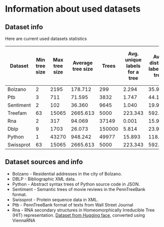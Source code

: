 # Information about used datasets

## Dataset info

Here are current used datasets statistics

| Dataset   | Min tree size | Max tree size | Average tree size | Trees  | Avg. unique labels for a tree | Avg. distinct labels in tree | No. of distinct labels | Mean tree height (root to leaf distance) | Tree size/Label ratio | Tree/Label ratio | Max tree height | Min tree height | Max node degree | Min node degree | Mean node degree |
| --------- | ------------- | ------------- | ----------------- | ------ | ----------------------------- | ---------------------------- | ---------------------- | ---------------------------------------- | --------------------- | ---------------- | --------------- | --------------- | --------------- | --------------- | ---------------- |
| Bolzano   | 2             | 2195          | 178.712           | 299    | 2.294                         | 35.916                       | 594                    | 2.841                                    | 30.086                | 0.503            | 3               | 1               | 198             | 1               | 1.989            |
| Ptb       | 3             | 711           | 71.595            | 3832   | 1.747                         | 44.128                       | 13094                  | 6.874                                    | 0.547                 | 0.293            | 29              | 2               | 33              | 1               | 1.972            |
| Sentiment | 2             | 102           | 36.360            | 9645   | 1.040                         | 19.900                       | 19468                  | 7.270                                    | 0.187                 | 0.495            | 29              | 1               | 3               | 1               | 1.945            |
| Treefam   | 63            | 15065         | 2665.613          | 5000   | 223.343                       | 592.227                      | 1276006                | 16.709                                   | 0.209                 | 0.004            | 54              | 2               | 8               | 1               | 1.999            |
| Rna       | 2             | 317           | 94.069            | 37149  | 0.001                         | 15.985                       | 170                    | 6.802                                    | 55.335                | 218.524          | 28              | 1               | 33              | 1               | 1.979            |
| Dblp      | 9             | 1703          | 26.073            | 150000 | 5.814                         | 23.909                       | 992866                 | 2.018                                    | 0.003                 | 0.151            | 5               | 1               | 430             | 1               | 1.923            |
| Python    | 1             | 43270         | 948.242           | 49977  | 15.893                        | 118.270                      | 1479429                | 8.411                                    | 0.064                 | 0.034            | 122             | 0               | 13974           | 0               | 1.998            |
| Swissprot | 63            | 15065         | 2665.613          | 5000   | 223.343                       | 592.227                      | 1276006                | 3.127                                    | 0.209                 | 0.004            | 6               | 1               | 2844            | 1               | 1.995            |

## Dataset sources and info

- Bolzano - Residential addresses in the city of Bolzano.
- DBLP - Bibliographic XML data.
- Python - Abstract syntax trees of Python source code in JSON.
- Sentiment - Semantic trees of movie reviews in the PennTreeBank format.
- Swissprot - Protein sequence data in XML.
- Ptb - PennTreeBank format of texts from Wall Street Journal
- Rna - RNA secondary structures in Homeomorphically Irreducible Tree (HIT) representation. [Dataset from Hugging face](hf://datasets/multimolecule/rnastralign/train.parquet), converted using ViennaRNA

